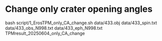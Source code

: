 # Change only crater opening angles  
bash script/1_ErosTPM_only_CA_change.sh data/433.obj data/433_spin.txt data/433_obs_N998.txt data/433_eph_N998.txt TPMresult_20250604_only_CA_change


